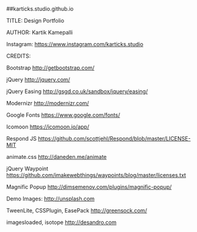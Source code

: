 ##karticks.studio.github.io

TITLE: 
Design Portfolio

AUTHOR:
Kartik Kamepalli

Instagram: https://www.instagram.com/karticks.studio


CREDITS:

Bootstrap
http://getbootstrap.com/

jQuery
http://jquery.com/

jQuery Easing
http://gsgd.co.uk/sandbox/jquery/easing/

Modernizr
http://modernizr.com/

Google Fonts
https://www.google.com/fonts/

Icomoon
https://icomoon.io/app/

Respond JS
https://github.com/scottjehl/Respond/blob/master/LICENSE-MIT

animate.css
http://daneden.me/animate

jQuery Waypoint
https://github.com/imakewebthings/waypoints/blog/master/licenses.txt

Magnific Popup
http://dimsemenov.com/plugins/magnific-popup/

Demo Images:
http://unsplash.com

TweenLite, CSSPlugin, EasePack
http://greensock.com/

imagesloaded, isotope
http://desandro.com
